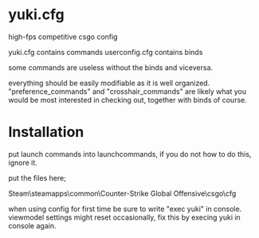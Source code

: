 yuki.cfg
========
high-fps competitive csgo config

yuki.cfg contains commands
userconfig.cfg contains binds

some commands are useless without the binds and viceversa.

everything should be easily modifiable as it is well organized. "preference_commands" and "crosshair_commands" are likely what you would be most interested in checking out, together with binds of course.

Installation
============
put launch commands into launchcommands, if you do not how to do this, ignore it.

put the files here;

Steam\steamapps\common\Counter-Strike Global Offensive\csgo\cfg

when using config for first time be sure to write "exec yuki" in console. viewmodel settings might reset occasionally, fix this by execing yuki in console again.
